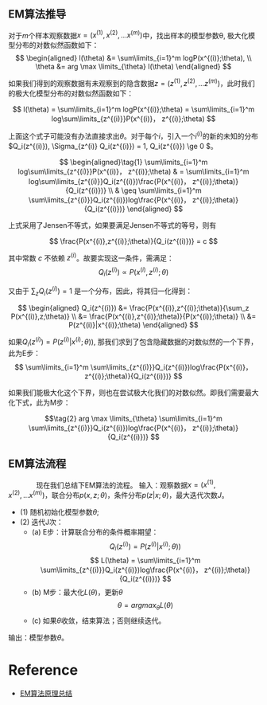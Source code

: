 ## EM算法推导

对于$m$个样本观察数据$x=(x^{(1)},x^{(2)},...x^{(m)})$中，找出样本的模型参数θ, 极大化模型分布的对数似然函数如下：
$$
\begin{aligned}
l(\theta) &= \sum\limits_{i=1}^m logP(x^{(i)};\theta), \\
\theta &= arg \max \limits_{\theta} l(\theta)
\end{aligned}
$$

如果我们得到的观察数据有未观察到的隐含数据$z=(z^{(1)},z^{(2)},...z^{(m)})$，此时我们的极大化模型分布的对数似然函数如下：

$$
l(\theta) = \sum\limits_{i=1}^m logP(x^{(i)};\theta) = \sum\limits_{i=1}^m log\sum\limits_{z^{(i)}}P(x^{(i)}， z^{(i)};\theta)
$$


上面这个式子可能没有办法直接求出$\theta$。对于每个$i$，引入一个$i^{(i)}$的新的未知的分布$Q_i(z^{(i)}), \Sigma_{z^(i)} Q_i(z^{(i)}) = 1, Q_i(z^{(i)}) \ge 0 $。

$$
\begin{aligned}\tag{1}
\sum\limits_{i=1}^m log\sum\limits_{z^{(i)}}P(x^{(i)}， z^{(i)};\theta) 
& = \sum\limits_{i=1}^m log\sum\limits_{z^{(i)}}Q_i(z^{(i)})\frac{P(x^{(i)}， z^{(i)};\theta)}{Q_i(z^{(i)})} \\ 
& \geq  \sum\limits_{i=1}^m \sum\limits_{z^{(i)}}Q_i(z^{(i)})log\frac{P(x^{(i)}， z^{(i)};\theta)}{Q_i(z^{(i)})} 
\end{aligned}
$$

上式采用了Jensen不等式，如果要满足Jensen不等式的等号，则有

$$
\frac{P(x^{(i)},z^{(i)};\theta)}{Q_i(z^{(i)})} = c
$$

其中常数 $c$ 不依赖 $z^{(i)}$。故要实现这一条件，需满足：
$$
Q_i(z^{(i)})\propto P(x^{(i)},z^{(i)};\theta)
$$

又由于 $\sum_z Q_i(z^{(i)}) = 1$ 是一个分布，因此，将其归一化得到：

$$
\begin{aligned}
Q_i(z^{(i)}) &= \frac{P(x^{(i)},z^{(i)};\theta)}{\sum_z P(x^{(i)},z;\theta)} \\
&= \frac{P(x^{(i)},z^{(i)};\theta)}{P(x^{(i)};\theta)} \\
&= P(z^{(i)}|x^{(i)};\theta)
\end{aligned}
$$

如果$Q_i(z^{(i)}) = P( z^{(i)}|x^{(i)};\theta))$, 那我们求到了包含隐藏数据的对数似然的一个下界，此为E步：
$$
\sum\limits_{i=1}^m \sum\limits_{z^{(i)}}Q_i(z^{(i)})log\frac{P(x^{(i)}， z^{(i)};\theta)}{Q_i(z^{(i)})} 
$$


如果我们能极大化这个下界，则也在尝试极大化我们的对数似然。即我们需要最大化下式，此为M步：

$$\tag{2}
arg \max \limits_{\theta} \sum\limits_{i=1}^m \sum\limits_{z^{(i)}}Q_i(z^{(i)})log\frac{P(x^{(i)}， z^{(i)};\theta)}{Q_i(z^{(i)})}
$$

## EM算法流程
　　　　现在我们总结下EM算法的流程。
输入：观察数据$x=(x^{(1)},x^{(2)},...x^{(m)})$，联合分布$p(x,z ;\theta)$，条件分布$p(z|x; \theta)$，最大迭代次数$J$。

- (1) 随机初始化模型参数$\theta$;
- (2) 迭代J次：
    - (a)  E步：计算联合分布的条件概率期望：
$$
Q_i(z^{(i)}) = P( z^{(i)}|x^{(i)};\theta))
$$
$$
L(\theta) = \sum\limits_{i=1}^m \sum\limits_{z^{(i)}}Q_i(z^{(i)})log\frac{P(x^{(i)}， z^{(i)};\theta)}{Q_i(z^{(i)})} 
$$
    - (b) M步：最大化$L(\theta)$，更新$\theta$
$$
\theta = argmax_{\theta}  L(\theta) 
$$
    - (c) 如果$\theta$收敛，结束算法；否则继续迭代。

输出：模型参数$\theta$。


# Reference

- [EM算法原理总结](https://www.cnblogs.com/pinard/p/6912636.html)